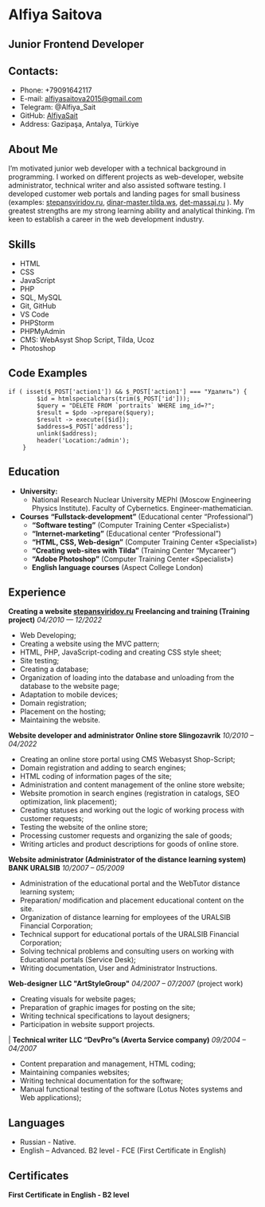 Alfiya Saitova
===
Junior Frontend Developer
---
## Contacts:
- Phone: +79091642117
- E-mail: alfiyasaitova2015@gmail.com
- Telegram: @Alfiya_Sait
- GitHub: [AlfiyaSait](https://github.com/AlfiyaSait)
- Address: Gazipaşa, Antalya, Türkiye

## About Me
I’m motivated junior web developer with a technical background in programming. I worked on different projects as web-developer, website administrator, technical writer and also assisted software testing. I developed customer web portals and landing pages for small business (examples: [stepansviridov.ru](http://stepansviridov.ru/),  [dinar-master.tilda.ws](https://dinar-master.tilda.ws/), [det-massaj.ru](http://det-massaj.ru/)  ). My greatest strengths are my strong learning ability and analytical thinking. I’m keen to establish a career in the web development industry.

## Skills
- HTML
- CSS
- JavaScript
- PHP
- SQL, MySQL
- Git, GitHub
- VS Code
- PHPStorm
- PHPMyAdmin
- CMS: WebAsyst Shop Script, Tilda, Ucoz
- Photoshop

## Code Examples
```
if ( isset($_POST['action1']) && $_POST['action1'] === "Удалить") {
        $id = htmlspecialchars(trim($_POST['id']));
        $query = "DELETE FROM `portraits` WHERE img_id=?";
        $result = $pdo ->prepare($query);
        $result -> execute([$id]);
        $address=$_POST['address'];
        unlink($address);
        header('Location:/admin');
    }
```
## Education
- **University:** 
   - National Research Nuclear University MEPhI (Moscow Engineering Physics Institute). Faculty of Cybernetics. Engineer-mathematician.
- **Courses**
   **“Fullstack-development”** (Educational center “Professional”)
   - **“Software testing”** (Computer Training Center «Specialist»)
   - **“Internet-marketing”** (Educational center “Professional”)
   - **“HTML, CSS, Web-design”** (Computer Training Center «Specialist»)
   - **“Creating web-sites with Tilda”** (Training Center “Mycareer”)
   - **“Adobe Photoshop”** (Computer Training Center «Specialist»)
   - **English language courses** (Aspect College London)

## Experience
**Creating a website [stepansviridov.ru](https://stepansviridov.ru/)**
**Freelancing and training (Training project)**
*04/2010 — 12/2022*
- Web Developing;
- Creating a website using the MVC pattern;
- HTML, PHP, JavaScript-coding and creating CSS style sheet;
- Site testing;
- Creating a database;
- Organization of loading into the database and unloading from the database to the website page;
- Adaptation to mobile devices;
- Domain registration;
- Placement on the hosting;
- Maintaining the website.


**Website developer and administrator**
**Online store Slingozavrik**
*10/2010 – 04/2022*
- Creating an online store portal using CMS Webasyst Shop-Script;
- Domain registration and adding to search engines; 
- HTML coding of information pages of the site; 
- Administration and content management of the online store website;
- Website promotion in search engines (registration in catalogs, SEO optimization, link placement);
- Creating statuses and working out the logic of working process with customer requests;
- Testing the website of the online store;
- Processing customer requests and organizing the sale of goods;
- Writing articles and product descriptions for goods of online store.


**Website administrator (Administrator of the distance learning system)**
**BANK URALSIB**
*10/2007 – 05/2009*
- Administration of the educational portal and the WebTutor distance learning system;
- Preparation/ modification and placement educational content on the site.
- Organization of distance learning for employees of the URALSIB Financial Corporation;
- Technical support for educational portals of the URALSIB Financial Corporation;
- Solving technical problems and consulting users on working with Educational portals (Service Desk);
- Writing documentation, User and Administrator Instructions.


**Web-designer**
**LLC "ArtStyleGroup"**
*04/2007 – 07/2007* (project work)
- Creating visuals for website pages;
- Preparation of graphic images for posting on the site;
- Writing technical specifications to layout designers;
- Participation in website support projects.


|
**Technical writer**
**LLC “DevPro”s (Averta Service company)**
*09/2004 – 04/2007*
-	Content preparation and management, HTML coding;
- 	Maintaining companies websites;
-	Writing technical documentation for the software;
-	Manual functional testing of the software (Lotus Notes systems and Web applications);



## Languages
-	Russian - Native.
-	English – Advanced. B2 level - FCE (First Certificate in English)



## Certificates
**First Certificate in English - B2 level**
